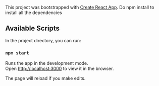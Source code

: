This project was bootstrapped with [Create React App](https://github.com/facebook/create-react-app).
Do npm install to install all the dependencies
## Available Scripts

In the project directory, you can run:

### `npm start`

Runs the app in the development mode.<br>
Open [http://localhost:3000](http://localhost:3000) to view it in the browser.

The page will reload if you make edits.<br>

